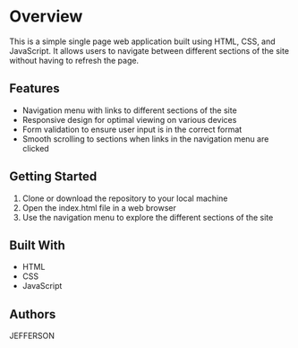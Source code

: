 <h1>Overview</h1>
<p>This is a simple single page web application built using HTML, CSS, and JavaScript. It allows users to navigate between different sections of the site without having to refresh the page.</p>

<h2>Features</h2>
<ul>
  <li>Navigation menu with links to different sections of the site</li>
  <li>Responsive design for optimal viewing on various devices</li>
  <li>Form validation to ensure user input is in the correct format</li>
  <li>Smooth scrolling to sections when links in the navigation menu are clicked</li>
</ul>



<h2>Getting Started</h2>
<ol>
  <li>Clone or download the repository to your local machine</li>
  <li>Open the index.html file in a web browser</li>
  <li>Use the navigation menu to explore the different sections of the site</li>
</ol>



<h2>Built With</h2>
<ul>
  <li>HTML</li>
  <li>CSS</li>
  <li>JavaScript</li>
</ul>




<h2>Authors</h2>
JEFFERSON

